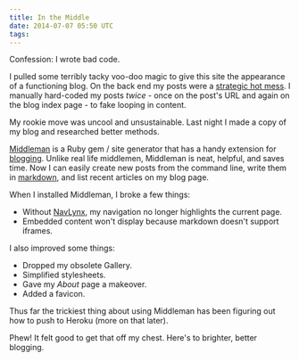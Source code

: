 ```yaml
---
title: In the Middle
date: 2014-07-07 05:50 UTC
tags:
---
```


Confession: I wrote bad code.

I pulled some terribly tacky voo-doo magic to give this site the appearance of a functioning blog. On the back end my posts were a [strategic hot mess](/img/strategichotmess.jpg). I manually hard-coded my posts _twice_ - once on the post's URL and again on the blog index page - to fake looping in content.

My rookie move was uncool and unsustainable. Last night I made a copy of my blog and researched better methods.

[Middleman](http://middlemanapp.com/) is a Ruby gem / site generator that has a handy extension for [blogging](http://middlemanapp.com/basics/blogging/). Unlike real life middlemen, Middleman is neat, helpful, and saves time. Now I can easily create new posts from the command line, write them in [markdown](http://whatismarkdown.com/), and list recent articles on my blog page.

When I installed Middleman, I broke a few things:

* Without [NavLynx](https://gist.github.com/greypants/3279194), my navigation no longer highlights the current page.  
* Embedded content won't display because markdown doesn't support iframes.

I also improved some things:

* Dropped my obsolete Gallery.
* Simplified stylesheets.
* Gave my *About* page a makeover.
* Added a favicon. <i class="fa fa-rebel"></i>

Thus far the trickiest thing about using Middleman has been figuring out how to push to Heroku (more on that later).

Phew! It felt good to get that off my chest. Here's to brighter, better blogging. 

 